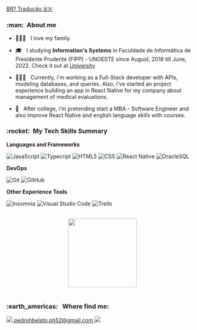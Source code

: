 <a href="https://github-com.translate.goog/MoraesGil?_x_tr_sl=en&_x_tr_tl=pt&_x_tr_hl=pt-BR&_x_tr_pto=wapp">BR? Tradução 🇧🇷</a>

<h3> :man: &nbsp;About me</h3>

-   👨‍👩‍👦 &nbsp; I love my family.
-   🎓 &nbsp; I studying <b>Information's Systems</b> in Faculdade de Informática de Presidente Prudente (FIPP) - UNOESTE since August, 2018 till June, 2022. Check it out at <a href="https://www.unoeste.br/graduacao/faculdade-de-sistemas-informacao">University</a>
-   👨🏻‍💻 &nbsp; Currently, i'm working as a Full-Stack developer with APIs, modeling databases, and queries. Also, i've started an project experience building an app in React Native for my company about management of medical evaluations.

-   🌱 &nbsp; After college, i'm pretending start a MBA - Software Engineer and also improve React Native and english language skills with courses.

<h3> :rocket: &nbsp;My Tech Skills Summary</h3>

**Languages and Frameworks**

![JavaScript](https://img.shields.io/badge/-JavaScript-333333?style=flat&logo=javascript)
![Typecript](https://img.shields.io/badge/-Typescript-333333?style=flat&logo=typescript)
![HTML5](https://img.shields.io/badge/-HTML5-333333?style=flat&logo=HTML5)
![CSS](https://img.shields.io/badge/-CSS-333333?style=flat&logo=CSS3&logoColor=1572B6)
![React Native](https://img.shields.io/badge/-React%20Native-333333?style=flat&logo=react)
![OracleSQL](https://img.shields.io/badge/-Oracle-333333?style=flat&logo=Oracle)
 
**DevOps**

![Git](https://img.shields.io/badge/-Git-333333?style=flat&logo=git)
![GitHub](https://img.shields.io/badge/-GitHub-333333?style=flat&logo=github)

**Other Experience Tools**

![Insomnia](https://img.shields.io/badge/-Insomnia-333333?style=flat&logo=insomnia)
![Visual Studio Code](https://img.shields.io/badge/-Visual%20Studio%20Code-333333?style=flat&logo=visual-studio-code&logoColor=007ACC)
![Trello](https://img.shields.io/badge/-Trello-333333?style=flat&logo=trello&logoColor=007ACC)

<br/>
 <div align="center"> 
  <img height="180em" src="https://github-readme-stats.vercel.app/api?username=pedrobelato&show_icons=true&theme=algolia&include_all_commits=true&count_private=true"/> 
</div> 
<br/>

<h3> :earth_americas: &nbsp; Where find me: </h3>

<div> 
  <a href="https://www.linkedin.com/in/pedro-belato-476513229/" target="_blank">
   <img src="https://img.shields.io/badge/-LinkedIn-%230077B5?style=for-the-badge&logo=linkedin&logoColor=white">
  </a> 
  <a href="https://www.gmail.com/" target="_blank">
   pedrohbelato.ph52@gmail.com
   <img src="https://img.shields.io/badge/Gmail-FF0000?style=for-the-badge&logo=gmail&logoColor=white">
  </a>
</div>
